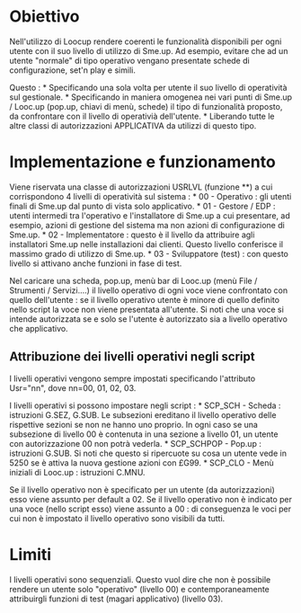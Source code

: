 # Obiettivo
Nell'utilizzo di Loocup rendere coerenti le funzionalità disponibili per ogni utente con il suo livello di utilizzo di Sme.up.
Ad esempio, evitare che ad un utente "normale" di tipo operativo vengano presentate schede di configurazione, set'n play e simili.

Questo : 
 \* Specificando una sola volta per utente il suo livello di operatività sul gestionale.
 \* Specificando in maniera omogenea nei vari punti di Sme.up / Looc.up (pop.up, chiavi di menù, schede) il tipo di funzionalità proposto, da confrontare con il livello di operativià dell'utente.
 \* Liberando tutte le altre classi di autorizzazioni APPLICATIVA da utilizzi di questo tipo.

# Implementazione e funzionamento
Viene riservata una classe di autorizzazioni USRLVL (funzione \*\*) a cui corrispondono 4 livelli di operatività sul sistema : 
 \* 00 - Operativo :  gli utenti finali di Sme.up dal punto di vista solo applicativo.
 \* 01 - Gestore / EDP :  utenti intermedi tra l'operativo e l'installatore di Sme.up a cui presentare, ad esempio, azioni di gestione del sistema ma non azioni
di configurazione di Sme.up.
 \* 02 - Implementatore :  questo è il livello da attribuire agli installatori Sme.up nelle installazioni dai clienti. Questo livello conferisce il massimo grado di utilizzo di Sme.up.
 \* 03 - Sviluppatore (test) :  con questo livello si attivano anche funzioni in fase di test.

Nel caricare una scheda, pop.up, menù bar di Looc.up (menù File / Strumenti / Servizi....) il livello operativo di ogni voce viene confrontato con quello dell'utente :  se il livello operativo utente è minore di quello definito nello script la voce non viene presentata all'utente. Si noti che una voce si intende autorizzata se e solo se l'utente è autorizzato sia a livello operativo che applicativo.


## Attribuzione dei livelli operativi negli script
I livelli operativi vengono sempre impostati specificando l'attributo Usr="nn", dove nn=00, 01, 02, 03.

I livelli operativi si possono impostare negli script : 
 \* SCP_SCH - Scheda :  istruzioni G.SEZ, G.SUB. Le subsezioni ereditano il livello operativo delle rispettive sezioni se non ne hanno uno proprio. In ogni caso se una subsezione di livello 00 è contenuta in una sezione a livello 01, un utente con autorizzazione 00 non potrà vederla.
 \* SCP_SCHPOP - Pop.up :  istruzioni G.SUB. Si noti che questo si ripercuote su cosa un utente vede in 5250 se è attiva la nuova gestione azioni con £G99.
 \* SCP_CLO - Menù iniziali di Looc.up :  istruzioni C.MNU.

Se il livello operativo non è specificato per un utente (da autorizzazioni) esso viene assunto per default a 02.
Se il livello operativo non è indicato per una voce (nello script esso) viene assunto a 00 :  di conseguenza le voci per cui non è impostato il livello operativo sono visibili da tutti.


# Limiti
I livelli operativi sono sequenziali. Questo vuol dire che non è possibile rendere un utente solo "operativo" (livello 00) e contemporaneamente attribuirgli funzioni di test (magari applicativo) (livello 03).
